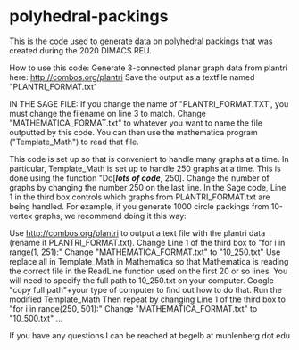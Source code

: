# polyhedral-packings
This is the code used to generate data on polyhedral packings that was created during the 2020 DIMACS REU. 

How to use this code:
Generate 3-connected planar graph data from plantri here: http://combos.org/plantri 
Save the output as a textfile named "PLANTRI_FORMAT.txt"

IN THE SAGE FILE: 
If you change the name of "PLANTRI_FORMAT.TXT', you must change the filename on line 3 to match.
Change "MATHEMATICA_FORMAT.txt" to whatever you want to name the file outputted by this code. You can then use the mathematica program ("Template_Math") to read that file.

This code is set up so that is convenient to handle many graphs at a time. In particular, Template_Math is set up to handle 250 graphs at a time. This is done using the function "Do[***lots of code***, 250]. Change the number of graphs by changing the number 250 on the last line. In the Sage code, Line 1 in the third box controls which graphs from PLANTRI_FORMAT.txt are being handled. For example, if you generate 1000 circle packings from 10-vertex graphs, we recommend doing it this way:

Use http://combos.org/plantri to output a text file with the plantri data (rename it PLANTRI_FORMAT.txt).
Change Line 1 of the third box to "for i in range(1, 251):"
Change "MATHEMATICA_FORMAT.txt" to "10_250.txt"
Use replace all in Template_Math in Mathematica so that Mathematica is reading the correct file in the ReadLine function used on the first 20 or so lines. You will need to specify the full path to 10_250.txt on your computer. Google "copy full path"+your type of computer to find out how to do that.
Run the modified Template_Math
Then repeat by changing Line 1 of the third box to "for i in range(250, 501):"
Change "MATHEMATICA_FORMAT.txt" to "10_500.txt" ...

If you have any questions I can be reached at begelb at muhlenberg dot edu
